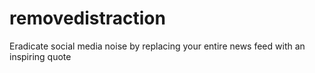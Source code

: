 # removedistraction
Eradicate social media noise by replacing your entire news feed with an inspiring quote
